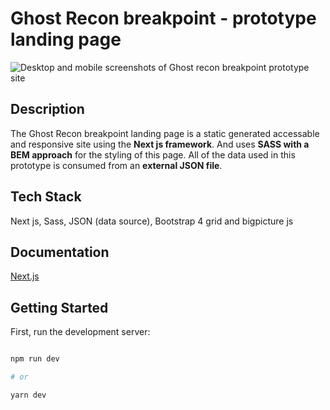 # Ghost Recon breakpoint - prototype landing page

![Desktop and mobile screenshots of Ghost recon breakpoint prototype site](https://www.mikehappythoughts.co.uk/gitimages/ghost.jpg)

## Description

The Ghost Recon breakpoint landing page is a static generated accessable and responsive site using the **Next js framework**. And uses **SASS with a BEM approach** for the styling of this page. All of the data used in this prototype is consumed from an **external JSON file**.

## Tech Stack

Next js, Sass, JSON (data source), Bootstrap 4 grid and bigpicture js

## Documentation

[Next.js](https://nextjs.org/)

## Getting Started

First, run the development server:

```bash

npm run dev

# or

yarn dev

```
